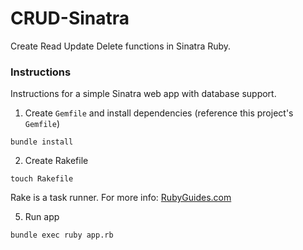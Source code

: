 # CRUD-Sinatra
 Create Read Update Delete functions in Sinatra Ruby.

### Instructions

Instructions for a simple Sinatra web app with database support.

1. Create `Gemfile` and install dependencies (reference this project's `Gemfile`)

```console
bundle install
```

2. Create Rakefile

```console
touch Rakefile
```

Rake is a task runner. For more info: [RubyGuides.com](https://www.rubyguides.com/2019/02/ruby-rake/)

5. Run app

```console
bundle exec ruby app.rb
```